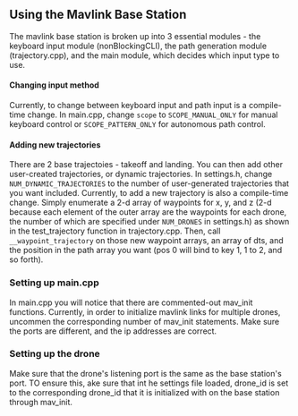 ## Using the Mavlink Base Station

The mavlink base station is broken up into 3 essential modules - the keyboard input module (nonBlockingCLI), the path generation module (trajectory.cpp), and the main module, which decides which input type to use. 

#### Changing input method

Currently, to change between keyboard input and path input is a compile-time change. In main.cpp, change ```scope``` to ```SCOPE_MANUAL_ONLY``` for manual keyboard control or ```SCOPE_PATTERN_ONLY``` for autonomous path control.

#### Adding new trajectories

There are 2 base trajectoies - takeoff and landing. You can then add other user-created trajectories, or dynamic trajectories. In settings.h, change ```NUM_DYNAMIC_TRAJECTORIES``` to the number of user-generated trajectories that you want included. Currently, to add a new trajectory is also a compile-time change. Simply enumerate a 2-d array of waypoints for x, y, and z (2-d because each element of the outer array are the waypoints for each drone, the number of which are specified under ```NUM_DRONES``` in settings.h) as shown in the test_trajectory function in trajectory.cpp. Then, call ```__waypoint_trajectory``` on those new waypoint arrays, an array of dts, and the position in the path array you want (pos 0 will bind to key 1, 1 to 2, and so forth).

### Setting up main.cpp

In main.cpp you will notice that there are commented-out mav_init functions. Currently, in order to initialize mavlink links for multiple drones, uncommen the corresponding number of mav_init statements. Make sure the ports are different, and the ip addresses are correct.

### Setting up the drone

Make sure that the drone's listening port is the same as the base station's port. TO ensure this, ake sure that int he settings file loaded, drone_id is set to the corresponding drone_id that it is initialized with on the base station through mav_init.